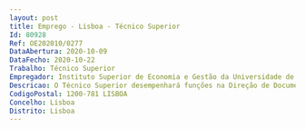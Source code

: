 ```yaml
--- 
layout: post
title: Emprego - Lisboa - Técnico Superior
Id: 80928
Ref: OE202010/0277
DataAbertura: 2020-10-09
DataFecho: 2020-10-22
Trabalho: Técnico Superior
Empregador: Instituto Superior de Economia e Gestão da Universidade de Lisboa
Descricao: O Técnico Superior desempenhará funções na Direção de Documentação e Investigação – Biblioteca Francisco Pereira de Moura do Instituto Superior de Economia e Gestão da Universidade de Lisboa. Ao Técnico compete assegurar o desempenho de funções na área da biblioteca e documentação, designadamente Desenvolvimento de todos os procedimentos relativos à aquisição de bibliografia, em qualquer suporte, e de outros recursos propostos pelos Departamentos, Unidades de Investigação, Centros, Serviços e demais entidades do ISEG Realização de pesquisas bibliográficas no programa de gestão documental KOHA, no EBSCO Discovery Service (EDS), e na Biblioteca do conhecimento online (b on), entre outras Difusão seletiva da informação Garantir à comunidade académica o conhecimento e o uso dos fundos documentais Apoiar os utilizadores na pesquisa e recuperação da informação Manter atualizado o site da Biblioteca Produzir os relatórios baseados nos dados estatísticos referentes aos vários serviços da Biblioteca Assegurar, processar e preservar o fundo documental da Biblioteca Garantir, em geral, todas as tarefas inerentes à Biblioteca.As tarefas a realizar no posto de trabalho traduzem se em 1)	Catalogação, classificação e indexação no sistema Koha, de acordo com o plano de classificação da Biblioteca do Congresso.2)	Associação do Identificador único de tese (TID) às teses de Doutoramento e dissertações de Mestrado produzidas no ISEG e depositadas na Plataforma de Recolha de Informação de Registo Nacional de Teses e Dissertações (RENATES)  Manutenção do site da Biblioteca Verificação e correção dos registos bibliográficos no Koha Elaboração de relatórios que reflitam as várias facetas do trabalho desenvolvido por toda a biblioteca Apoiar os utilizadores na pesquisa e recuperação da informação nos sistemas Koha EBSCO Discovery Service (EDS) b on Bloomberg CHELEM Datastrem Eikon ORBIS Europe Scopus.Participar na revisão e manutenção do Regulamento da Biblioteca Colaboração nas demais tarefas do serviço da biblioteca.
CodigoPostal: 1200-781 LISBOA
Concelho: Lisboa
Distrito: Lisboa
--- 
```

